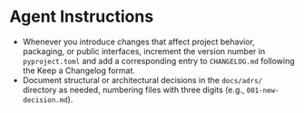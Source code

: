 # Agent Instructions

- Whenever you introduce changes that affect project behavior, packaging, or public interfaces, increment the version number in `pyproject.toml` and add a corresponding entry to `CHANGELOG.md` following the Keep a Changelog format.
- Document structural or architectural decisions in the `docs/adrs/` directory as needed, numbering files with three digits (e.g., `001-new-decision.md`).
